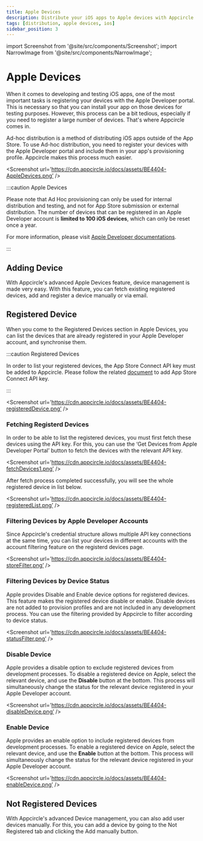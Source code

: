 ```yaml
---
title: Apple Devices
description: Distribute your iOS apps to Apple devices with Appcircle
tags: [distribution, apple devices, ios]
sidebar_position: 3
---
```


import Screenshot from '@site/src/components/Screenshot';
import NarrowImage from '@site/src/components/NarrowImage';

# Apple Devices

When it comes to developing and testing iOS apps, one of the most important tasks is registering your devices with the Apple Developer portal. This is necessary so that you can install your app on those devices for testing purposes. However, this process can be a bit tedious, especially if you need to register a large number of devices. That's where Appcircle comes in.

Ad-hoc distribution is a method of distributing iOS apps outside of the App Store. To use Ad-hoc distribution, you need to register your devices with the Apple Developer portal and include them in your app's provisioning profile. Appcircle makes this process much easier.

<Screenshot url='https://cdn.appcircle.io/docs/assets/BE4404-AppleDevices.png’ />

:::caution Apple Devices

Please note that Ad Hoc provisioning can only be used for internal distribution and testing, and not for App Store submission or external distribution. The number of devices that can be registered in an Apple Developer account is **limited to 100 iOS devices**, which can only be reset once a year.

For more information, please visit [Apple Developer documentations](https://developer.apple.com/documentation/appstoreconnectapi/devices).

:::

## Adding Device

With Appcircle's advanced Apple Devices feature, device management is made very easy. With this feature, you can fetch existing registered devices, add and register a device manually or via email.

## Registered Device

When you come to the Registered Devices section in Apple Devices, you can list the devices that are already registered in your Apple Developer account, and synchronise them.

:::caution Registered Devices

In order to list your registered devices, the App Store Connect API key must be added to Appcircle. Please follow the related [document](/account/my-organization/integrations/credentials/adding-an-app-store-connect-api-key) to add App Store Connect API key.

:::

<Screenshot url='https://cdn.appcircle.io/docs/assets/BE4404-registeredDevice.png’ />

### Fetching Registerd Devices

In order to be able to list the registered devices, you must first fetch these devices using the API key. For this, you can use the ‘Get Devices from Apple Developer Portal’ button to fetch the devices with the relevant API key.

<Screenshot url='https://cdn.appcircle.io/docs/assets/BE4404-fetchDevices1.png’ />

After fetch process completed successfully, you will see the whole registered device in list below.

<Screenshot url='https://cdn.appcircle.io/docs/assets/BE4404-registeredList.png’ />

### Filtering Devices by Apple Developer Accounts

Since Appcircle's credential structure allows multiple API key connections at the same time, you can list your devices in different accounts with the account filtering feature on the registerd devices page.

<Screenshot url='https://cdn.appcircle.io/docs/assets/BE4404-storeFilter.png’ />

### Filtering Devices by Device Status

Apple provides Disable and Enable device options for registered devices. This feature makes the registered device disable or enable. Disable devices are not added to provision profiles and are not included in any development process. You can use the filtering provided by Appcircle to filter according to device status. 

<Screenshot url='https://cdn.appcircle.io/docs/assets/BE4404-statusFilter.png’ />

### Disable Device

Apple provides a disable option to exclude registered devices from development processes. To disable a registered device on Apple, select the relevant device, and use the **Disable** button at the bottom. This process will simultaneously change the status for the relevant device registered in your Apple Developer account.

<Screenshot url='https://cdn.appcircle.io/docs/assets/BE4404-disableDevice.png’ />

### Enable Device

Apple provides an enable option to include registered devices from development processes. To enable a registered device on Apple, select the relevant device, and use the **Enable** button at the bottom. This process will simultaneously change the status for the relevant device registered in your Apple Developer account.

<Screenshot url='https://cdn.appcircle.io/docs/assets/BE4404-enableDevice.png’ />

## Not Registered Devices

With Appcircle's advanced Device management, you can also add user devices manually. For this, you can add a device by going to the Not Registered tab and clicking the Add manually button.

